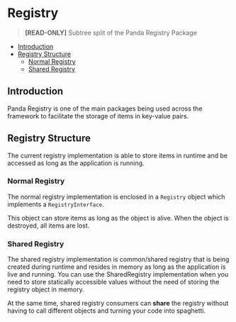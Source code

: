 # Registry

> **[READ-ONLY]** Subtree split of the Panda Registry Package

- [Introduction](#introduction)
- [Registry Structure](#registry-structure)
    - [Normal Registry](#normal-registry)
    - [Shared Registry](#shared-registry)

## Introduction

Panda Registry is one of the main packages being used across the framework to facilitate the storage of items in key-value pairs.

## Registry Structure 

The current registry implementation is able to store items in runtime and be accessed as long as the application is running.

### Normal Registry

The normal registry implementation is enclosed in a `Registry` object which implements a `RegistryInterface`.

This object can store items as long as the object is alive. When the object is destroyed, all items are lost.

### Shared Registry

The shared registry implementation is common/shared registry that is being created during runtime and resides in memory as long as the application is live and running.
You can use the SharedRegistry implementation when you need to store statically accessible values without the need of storing the registry object in memory.

At the same time, shared registry consumers can **share** the registry without having to call different objects and turning your code into spaghetti.
